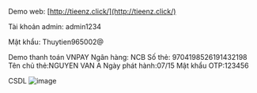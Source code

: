 Demo web: [http://tieenz.click/](http://tieenz.click/)

Tài khoản admin: admin1234

Mật khẩu: Thuytien965002@



Demo thanh toán VNPAY
Ngân hàng: NCB
Số thẻ: 9704198526191432198
Tên chủ thẻ:NGUYEN VAN A
Ngày phát hành:07/15
Mật khẩu OTP:123456



CSDL
![image](https://github.com/user-attachments/assets/c9db22a8-2e66-4387-b917-f7fcc0301b24)

